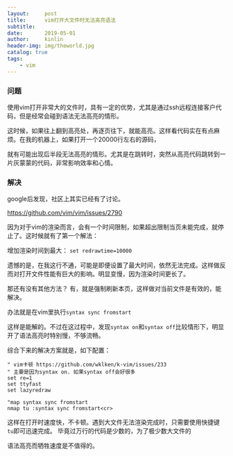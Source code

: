 ```yaml
---
layout:     post
title:      vim打开大文件时无法高亮语法
subtitle:   
date:       2019-05-01
author:     kinlin
header-img: img/theworld.jpg
catalog: true
tags:                            
    - vim
---
```



### 问题

使用vim打开非常大的文件时，具有一定的优势，尤其是通过ssh远程连接客户代码，但是经常会碰到语法无法高亮的情形。

这时候，如果往上翻到高亮处，再逐页往下，就能高亮。这样看代码实在有点麻烦。在我的机器上，如果打开一个20000行左右的源码，

就有可能出现后半段无法高亮的情形。尤其是在跳转时，突然从高亮代码跳转到一片灰蒙蒙的代码，非常影响效率和心情。


### 解决

google后发现，社区上其实已经有了讨论。

https://github.com/vim/vim/issues/2790

因为对于vim的渲染而言，会有一个时间限制，如果超出限制当页未能完成，就停止了。这时候就有了第一个解法：

增加渲染时间到最大： `set redrawtime=10000`

遗憾的是，在我这行不通，可能是即便设置了最大时间，依然无法完成。这样做反而对打开文件性能有巨大的影响。明显变慢，因为渲染时间更长了。

那还有没有其他方法？ 有，就是强制刷新本页，这样做对当前文件是有效的，能解决。

办法就是在vim里执行`syntax sync fromstart`

这样是能解的。不过在这过程中，发现`syntax on`和`syntax off`比较情形下，明显开了语法高亮时特别慢，不够流畅。

综合下来的解决方案就是，如下配置：

```
" vim卡顿 https://github.com/wklken/k-vim/issues/233
" 主要是因为syntax on. 如果syntax off会好很多
set re=1
set ttyfast
set lazyredraw

"map syntax sync fromstart
nmap tu :syntax sync fromstart<cr>
```

这样在打开时速度快，不卡顿。遇到大文件无法渲染完成时，只需要使用快捷键`tu`即可迅速完成。 毕竟过万行的代码是少数的，为了极少数大文件的

语法高亮而牺牲速度是不值得的。
